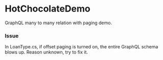 # HotChocolateDemo
GraphQL many to many relation with paging demo.

### Issue
In LoanType.cs, if offset paging is turned on, the entire GraphQL schema blows up.
Reason unknown, try to fix it.